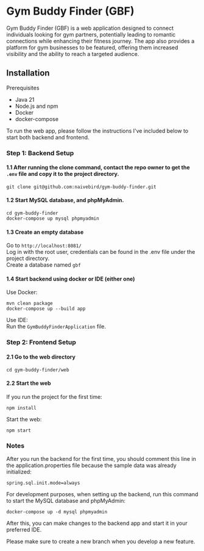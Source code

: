 # Gym Buddy Finder (GBF)

Gym Buddy Finder (GBF) is a web application designed to connect individuals looking for gym partners, potentially leading to romantic connections while enhancing their fitness journey. The app also provides a platform for gym businesses to be featured, offering them increased visibility and the ability to reach a targeted audience.


## Installation
Prerequisites
- Java 21
- Node.js and npm
- Docker
- docker-compose

To run the web app, please follow the instructions I've included below to start both backend and frontend.
  
### Step 1: Backend Setup
#### 1.1 After running the clone command, contact the repo owner to get the `.env` file and copy it to the project directory.
```
git clone git@github.com:naivebird/gym-buddy-finder.git
```
#### 1.2 Start MySQL database, and phpMyAdmin.
```
cd gym-buddy-finder
docker-compose up mysql phpmyadmin
```
#### 1.3 Create an empty database <br />
Go to `http://localhost:8081/`<br />
Log in with the root user, credentials can be found in the .env file under the project directory.<br />
Create a database named `gbf`<br />

#### 1.4 Start backend using docker or IDE (either one)
Use Docker:
```
mvn clean package
docker-compose up --build app
```
Use IDE:<br />
Run the `GymBuddyFinderApplication` file.


### Step 2: Frontend Setup
#### 2.1 Go to the web directory
```
cd gym-buddy-finder/web
```
#### 2.2 Start the web
If you run the project for the first time:
```
npm install
```
Start the web:
```
npm start
```
### Notes
After you run the backend for the first time, you should comment this line in the application.properties file because the sample data was already initialized:
```
spring.sql.init.mode=always
```
For development purposes, when setting up the backend, run this command to start the MySQL database and phpMyAdmin:
```
docker-compose up -d mysql phpmyadmin
```
After this, you can make changes to the backend app and start it in your preferred IDE.

Please make sure to create a new branch when you develop a new feature.
